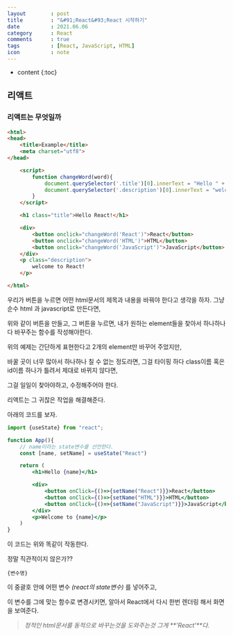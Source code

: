 ```yaml
---
layout        : post
title         : "&#91;React&#93;React 시작하기"
date          : 2021.06.06
category      : React
comments      : true
tags          : [React, JavaScript, HTML]
icon          : note
---
```


* content
{:toc}

## 리액트


### 리액트는 무엇일까


```html
<html>
<head>
    <title>Example</title>
    <meta charset="utf8">
</head>

    <script>
        function changeWord(word){
            document.querySelector('.title')[0].innerText = "Hello " + word;
            document.querySelector('.description')[0].innerText = "welcome to " + word
        }
    </script>

    <h1 class="title">Hello React!</h1>

    <div>
        <button onclick="changeWord('React')">React</button>
        <button onclick="changeWord('HTML')">HTML</button>
        <button onclick="changeWord('JavaScript')">JavaScript</button>
    </div>
    <p class="description">
        welcome to React!
    </p>

</html>
```

우리가 버튼을 누르면 어떤 html문서의 제목과 내용을 바꿔야 한다고 생각을 하자.
그냥 순수 html 과 javascript로 만든다면,

위와 같이 버튼을 만들고, 그 버튼을 누르면,
내가 원하는 element들을 찾아서 하나하나 다 바꾸주는 함수를 작성해야한다.

위의 예제는 간단하게 표현한다고 2개의 element만 바꾸어 주었지만,

바꿀 곳이 너무 많아서 하나하나 칠 수 없는 정도라면,
그걸 타이핑 하다 class이름 혹은 id이름 하나가 틀려서 제대로 바뀌지 않다면,

그걸 일일이 찾아야하고, 수정해주어야 한다.

리액트는 그 귀찮은 작업을 해결해준다.

아래의 코드를 보자.

```jsx
import {useState} from "react";

function App(){
    // name이라는 state변수를 선언한다.
    const [name, setName] = useState("React")

    return (
        <h1>Hello {name}</h1>

        <div>  
            <button onClick={()=>{setName("React")}}>React</button>
            <button onClick={()=>{setName("HTML")}}>HTML</button>
            <button onClick={()=>{setName("JavaScript")}}>JavaScript</button>
        </div>
        <p>Welcome to {name}</p>
    )
}

```

이 코드는 위와 똑같이 작동한다.

정말 직관적이지 않은가??

```JSX
{변수명}
```

이 중괄호 안에 어떤 변수 _(react의 state변수)_ 를 넣어주고,

이 변수를 그에 맞는 함수로 변경시키면,
알아서 React에서 다시 한번 렌더링 해서 화면을 보여준다.


> _정적인 html문서를 동적으로 바꾸는것을 도와주는것 그게 **'React'**다._